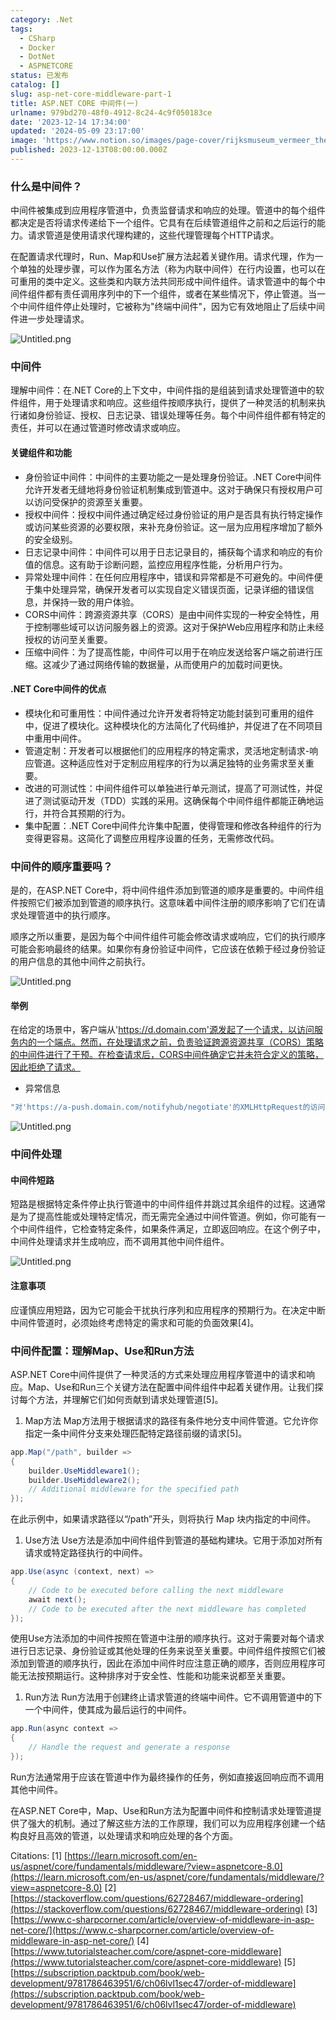```yaml
---
category: .Net
tags:
  - CSharp
  - Docker
  - DotNet
  - ASPNETCORE
status: 已发布
catalog: []
slug: asp-net-core-middleware-part-1
title: ASP.NET CORE 中间件(一)
urlname: 979bd270-48f0-4912-8c24-4c9f050183ce
date: '2023-12-14 17:34:00'
updated: '2024-05-09 23:17:00'
image: 'https://www.notion.so/images/page-cover/rijksmuseum_vermeer_the_milkmaid.jpg'
published: 2023-12-13T08:00:00.000Z
---
```


### 什么是中间件？


中间件被集成到应用程序管道中，负责监督请求和响应的处理。管道中的每个组件都决定是否将请求传递给下一个组件。它具有在后续管道组件之前和之后运行的能力。请求管道是使用请求代理构建的，这些代理管理每个HTTP请求。


在配置请求代理时，Run、Map和Use扩展方法起着关键作用。请求代理，作为一个单独的处理步骤，可以作为匿名方法（称为内联中间件）在行内设置，也可以在可重用的类中定义。这些类和内联方法共同形成中间件组件。请求管道中的每个中间件组件都有责任调用序列中的下一个组件，或者在某些情况下，停止管道。当一个中间件组件停止处理时，它被称为"终端中间件"，因为它有效地阻止了后续中间件进一步处理请求。


![Untitled.png](https://prod-files-secure.s3.us-west-2.amazonaws.com/5d24fe63-e567-4804-86f9-9fdc62e13082/da807807-d02d-4fa1-86b6-db45e4678714/Untitled.png?X-Amz-Algorithm=AWS4-HMAC-SHA256&X-Amz-Content-Sha256=UNSIGNED-PAYLOAD&X-Amz-Credential=ASIAZI2LB466UJVIYAJP%2F20250416%2Fus-west-2%2Fs3%2Faws4_request&X-Amz-Date=20250416T213614Z&X-Amz-Expires=3600&X-Amz-Security-Token=IQoJb3JpZ2luX2VjEMb%2F%2F%2F%2F%2F%2F%2F%2F%2F%2FwEaCXVzLXdlc3QtMiJHMEUCIFGI%2Bg%2BwpZyu01bRIF2Q0%2BHOEnUT6bxVgNmPpennu8VmAiEA6d8A5gpmtGL1FZryE2fQH%2B4nOGo%2BNLVZ5M0G3lt2rVAq%2FwMITxAAGgw2Mzc0MjMxODM4MDUiDG5EsAmxKZ2l2lQTCSrcA8heJWGSe0y5pZUPBASJvYhmxRr0hbuY%2BCaSnrSIHxUTeE3LFETH1NGJnTHeAhqQAEQqWojpDIl13q3aMRguWYGplxT1gJ7l7RFIdKWu5UqVjWbIX4KjV7nVI%2BmYi2lT5zbmgWeVG2EIK9zXT9AyKe70%2BXEx5WQ5vdgyc1zFSARqOOHSgytAMEYB74YPz61i61ufhAC59I12F8xa%2FvXAz%2B8Z5yFojNJonex8NJMnl5Xfo6yRZZydMrcILrYwcOH2EaFBrJ15wEkklj8eBuZXU4G3GCJXwXpfatH79Ie8j%2BGDpgH5oUu4bgmIiY0aThXOeNgBxgrp5%2FJAWx3OH4n1xjAkxUwLlJPidj84hMrzB79qq4Ps%2BEh3Mbek27oJl5m6JNB0eIZEtYyMeN%2BuRihGFPh5i07MJ2vszEnU7WfQDNeirYkJigMxWUKfRrU6ekNVo3eeGMlBjxQkAeI7dJtZ%2BFUFyI7JfyjQSGgAc3rQ7KH0GSIsL5WkzoAnSMDvonAe65uIRmsTgT3cp5Rdt9%2BmvqRjWwrsQV4LSI3r9gzj5qtUcLHxQLz9Mr10gz%2FaDNQ%2Fn1c1cXWMjvvcLXhjrJ6MHkp%2F0BCkcdIfZr%2BnP5LscwEyVC5ilk2xBeBUId6xMLvEgMAGOqUBaTr3TmaS3ukmHo2e59FQ5O2PbO%2BICHTCbvb2TSeLOsa0ODWWz%2FzmTwwVHCXGC34jt%2FDoSKQt6k%2B%2FNPmW6AqJSZqoixst%2Bdg%2BZEv1XN4jwmOX%2Fq3A6Tn3BLwNIC1NJlHpuQR1fHAl4arCMRm9EmwIcvk%2FgzItqzWdQFPeH7HZgeygWbLZPNhFwPlSmZVRS8JCigiCRXNSKHV9Yld1QVqqtlqDr9jN&X-Amz-Signature=c58de834cf9bc2e7a1580e833b20e4577fc02f37fa607f8bb20fca1361f4c539&X-Amz-SignedHeaders=host&x-id=GetObject)


### 中间件


理解中间件：在.NET Core的上下文中，中间件指的是组装到请求处理管道中的软件组件，用于处理请求和响应。这些组件按顺序执行，提供了一种灵活的机制来执行诸如身份验证、授权、日志记录、错误处理等任务。每个中间件组件都有特定的责任，并可以在通过管道时修改请求或响应。


#### 关键组件和功能

- 身份验证中间件：中间件的主要功能之一是处理身份验证。.NET Core中间件允许开发者无缝地将身份验证机制集成到管道中。这对于确保只有授权用户可以访问受保护的资源至关重要。
- 授权中间件：授权中间件通过确定经过身份验证的用户是否具有执行特定操作或访问某些资源的必要权限，来补充身份验证。这一层为应用程序增加了额外的安全级别。
- 日志记录中间件：中间件可以用于日志记录目的，捕获每个请求和响应的有价值的信息。这有助于诊断问题，监控应用程序性能，分析用户行为。
- 异常处理中间件：在任何应用程序中，错误和异常都是不可避免的。中间件便于集中处理异常，确保开发者可以实现自定义错误页面，记录详细的错误信息，并保持一致的用户体验。
- CORS中间件：跨源资源共享（CORS）是由中间件实现的一种安全特性，用于控制哪些域可以访问服务器上的资源。这对于保护Web应用程序和防止未经授权的访问至关重要。
- 压缩中间件：为了提高性能，中间件可以用于在响应发送给客户端之前进行压缩。这减少了通过网络传输的数据量，从而使用户的加载时间更快。

#### .NET Core中间件的优点

- 模块化和可重用性：中间件通过允许开发者将特定功能封装到可重用的组件中，促进了模块化。这种模块化的方法简化了代码维护，并促进了在不同项目中重用中间件。
- 管道定制：开发者可以根据他们的应用程序的特定需求，灵活地定制请求-响应管道。这种适应性对于定制应用程序的行为以满足独特的业务需求至关重要。
- 改进的可测试性：中间件组件可以单独进行单元测试，提高了可测试性，并促进了测试驱动开发（TDD）实践的采用。这确保每个中间件组件都能正确地运行，并符合其预期的行为。
- 集中配置：.NET Core中间件允许集中配置，使得管理和修改各种组件的行为变得更容易。这简化了调整应用程序设置的任务，无需修改代码。

### 中间件的顺序重要吗？


是的，在ASP.NET Core中，将中间件组件添加到管道的顺序是重要的。中间件组件按照它们被添加到管道的顺序执行。这意味着中间件注册的顺序影响了它们在请求处理管道中的执行顺序。


顺序之所以重要，是因为每个中间件组件可能会修改请求或响应，它们的执行顺序可能会影响最终的结果。如果你有身份验证中间件，它应该在依赖于经过身份验证的用户信息的其他中间件之前执行。


![Untitled.png](https://prod-files-secure.s3.us-west-2.amazonaws.com/5d24fe63-e567-4804-86f9-9fdc62e13082/24f795a2-1c5a-4a6b-a0d8-2afb160076f1/Untitled.png?X-Amz-Algorithm=AWS4-HMAC-SHA256&X-Amz-Content-Sha256=UNSIGNED-PAYLOAD&X-Amz-Credential=ASIAZI2LB466UJVIYAJP%2F20250416%2Fus-west-2%2Fs3%2Faws4_request&X-Amz-Date=20250416T213614Z&X-Amz-Expires=3600&X-Amz-Security-Token=IQoJb3JpZ2luX2VjEMb%2F%2F%2F%2F%2F%2F%2F%2F%2F%2FwEaCXVzLXdlc3QtMiJHMEUCIFGI%2Bg%2BwpZyu01bRIF2Q0%2BHOEnUT6bxVgNmPpennu8VmAiEA6d8A5gpmtGL1FZryE2fQH%2B4nOGo%2BNLVZ5M0G3lt2rVAq%2FwMITxAAGgw2Mzc0MjMxODM4MDUiDG5EsAmxKZ2l2lQTCSrcA8heJWGSe0y5pZUPBASJvYhmxRr0hbuY%2BCaSnrSIHxUTeE3LFETH1NGJnTHeAhqQAEQqWojpDIl13q3aMRguWYGplxT1gJ7l7RFIdKWu5UqVjWbIX4KjV7nVI%2BmYi2lT5zbmgWeVG2EIK9zXT9AyKe70%2BXEx5WQ5vdgyc1zFSARqOOHSgytAMEYB74YPz61i61ufhAC59I12F8xa%2FvXAz%2B8Z5yFojNJonex8NJMnl5Xfo6yRZZydMrcILrYwcOH2EaFBrJ15wEkklj8eBuZXU4G3GCJXwXpfatH79Ie8j%2BGDpgH5oUu4bgmIiY0aThXOeNgBxgrp5%2FJAWx3OH4n1xjAkxUwLlJPidj84hMrzB79qq4Ps%2BEh3Mbek27oJl5m6JNB0eIZEtYyMeN%2BuRihGFPh5i07MJ2vszEnU7WfQDNeirYkJigMxWUKfRrU6ekNVo3eeGMlBjxQkAeI7dJtZ%2BFUFyI7JfyjQSGgAc3rQ7KH0GSIsL5WkzoAnSMDvonAe65uIRmsTgT3cp5Rdt9%2BmvqRjWwrsQV4LSI3r9gzj5qtUcLHxQLz9Mr10gz%2FaDNQ%2Fn1c1cXWMjvvcLXhjrJ6MHkp%2F0BCkcdIfZr%2BnP5LscwEyVC5ilk2xBeBUId6xMLvEgMAGOqUBaTr3TmaS3ukmHo2e59FQ5O2PbO%2BICHTCbvb2TSeLOsa0ODWWz%2FzmTwwVHCXGC34jt%2FDoSKQt6k%2B%2FNPmW6AqJSZqoixst%2Bdg%2BZEv1XN4jwmOX%2Fq3A6Tn3BLwNIC1NJlHpuQR1fHAl4arCMRm9EmwIcvk%2FgzItqzWdQFPeH7HZgeygWbLZPNhFwPlSmZVRS8JCigiCRXNSKHV9Yld1QVqqtlqDr9jN&X-Amz-Signature=92e3acab4bb4834ede128fa5148d4b13c97b9dc6e1aba2cbde4fd4eb52aec3f0&X-Amz-SignedHeaders=host&x-id=GetObject)


#### 举例


在给定的场景中，客户端从'https://d.domain.com'源发起了一个请求，以访问服务内的一个端点。然而，在处理请求之前，负责验证跨源资源共享（CORS）策略的中间件进行了干预。在检查请求后，CORS中间件确定它并未符合定义的策略，因此拒绝了请求。

- 异常信息

```c#
"对'https://a-push.domain.com/notifyhub/negotiate'的XMLHttpRequest的访问，源自'https://d.domain.com'，已被CORS策略阻止：预检请求的响应未通过访问控制检查：请求的资源上没有'Access-Control-Allow-Origin'头。"[1][2][3]
```


![Untitled.png](https://prod-files-secure.s3.us-west-2.amazonaws.com/5d24fe63-e567-4804-86f9-9fdc62e13082/371d9517-dafe-4432-94b7-2d14d1593167/Untitled.png?X-Amz-Algorithm=AWS4-HMAC-SHA256&X-Amz-Content-Sha256=UNSIGNED-PAYLOAD&X-Amz-Credential=ASIAZI2LB466UJVIYAJP%2F20250416%2Fus-west-2%2Fs3%2Faws4_request&X-Amz-Date=20250416T213614Z&X-Amz-Expires=3600&X-Amz-Security-Token=IQoJb3JpZ2luX2VjEMb%2F%2F%2F%2F%2F%2F%2F%2F%2F%2FwEaCXVzLXdlc3QtMiJHMEUCIFGI%2Bg%2BwpZyu01bRIF2Q0%2BHOEnUT6bxVgNmPpennu8VmAiEA6d8A5gpmtGL1FZryE2fQH%2B4nOGo%2BNLVZ5M0G3lt2rVAq%2FwMITxAAGgw2Mzc0MjMxODM4MDUiDG5EsAmxKZ2l2lQTCSrcA8heJWGSe0y5pZUPBASJvYhmxRr0hbuY%2BCaSnrSIHxUTeE3LFETH1NGJnTHeAhqQAEQqWojpDIl13q3aMRguWYGplxT1gJ7l7RFIdKWu5UqVjWbIX4KjV7nVI%2BmYi2lT5zbmgWeVG2EIK9zXT9AyKe70%2BXEx5WQ5vdgyc1zFSARqOOHSgytAMEYB74YPz61i61ufhAC59I12F8xa%2FvXAz%2B8Z5yFojNJonex8NJMnl5Xfo6yRZZydMrcILrYwcOH2EaFBrJ15wEkklj8eBuZXU4G3GCJXwXpfatH79Ie8j%2BGDpgH5oUu4bgmIiY0aThXOeNgBxgrp5%2FJAWx3OH4n1xjAkxUwLlJPidj84hMrzB79qq4Ps%2BEh3Mbek27oJl5m6JNB0eIZEtYyMeN%2BuRihGFPh5i07MJ2vszEnU7WfQDNeirYkJigMxWUKfRrU6ekNVo3eeGMlBjxQkAeI7dJtZ%2BFUFyI7JfyjQSGgAc3rQ7KH0GSIsL5WkzoAnSMDvonAe65uIRmsTgT3cp5Rdt9%2BmvqRjWwrsQV4LSI3r9gzj5qtUcLHxQLz9Mr10gz%2FaDNQ%2Fn1c1cXWMjvvcLXhjrJ6MHkp%2F0BCkcdIfZr%2BnP5LscwEyVC5ilk2xBeBUId6xMLvEgMAGOqUBaTr3TmaS3ukmHo2e59FQ5O2PbO%2BICHTCbvb2TSeLOsa0ODWWz%2FzmTwwVHCXGC34jt%2FDoSKQt6k%2B%2FNPmW6AqJSZqoixst%2Bdg%2BZEv1XN4jwmOX%2Fq3A6Tn3BLwNIC1NJlHpuQR1fHAl4arCMRm9EmwIcvk%2FgzItqzWdQFPeH7HZgeygWbLZPNhFwPlSmZVRS8JCigiCRXNSKHV9Yld1QVqqtlqDr9jN&X-Amz-Signature=2e0f071d6d43dc1a47b374d65cfad976aeab2dfdd3317c506a81a603b172e9bb&X-Amz-SignedHeaders=host&x-id=GetObject)


### 中间件处理


#### 中间件短路
短路是根据特定条件停止执行管道中的中间件组件并跳过其余组件的过程。这通常是为了提高性能或处理特定情况，而无需完全通过中间件管道。例如，你可能有一个中间件组件，它检查特定条件，如果条件满足，立即返回响应。在这个例子中，中间件处理请求并生成响应，而不调用其他中间件组件。


![Untitled.png](https://prod-files-secure.s3.us-west-2.amazonaws.com/5d24fe63-e567-4804-86f9-9fdc62e13082/e8a1d943-cb51-4723-936e-23c6af2fb0f9/Untitled.png?X-Amz-Algorithm=AWS4-HMAC-SHA256&X-Amz-Content-Sha256=UNSIGNED-PAYLOAD&X-Amz-Credential=ASIAZI2LB466UJVIYAJP%2F20250416%2Fus-west-2%2Fs3%2Faws4_request&X-Amz-Date=20250416T213614Z&X-Amz-Expires=3600&X-Amz-Security-Token=IQoJb3JpZ2luX2VjEMb%2F%2F%2F%2F%2F%2F%2F%2F%2F%2FwEaCXVzLXdlc3QtMiJHMEUCIFGI%2Bg%2BwpZyu01bRIF2Q0%2BHOEnUT6bxVgNmPpennu8VmAiEA6d8A5gpmtGL1FZryE2fQH%2B4nOGo%2BNLVZ5M0G3lt2rVAq%2FwMITxAAGgw2Mzc0MjMxODM4MDUiDG5EsAmxKZ2l2lQTCSrcA8heJWGSe0y5pZUPBASJvYhmxRr0hbuY%2BCaSnrSIHxUTeE3LFETH1NGJnTHeAhqQAEQqWojpDIl13q3aMRguWYGplxT1gJ7l7RFIdKWu5UqVjWbIX4KjV7nVI%2BmYi2lT5zbmgWeVG2EIK9zXT9AyKe70%2BXEx5WQ5vdgyc1zFSARqOOHSgytAMEYB74YPz61i61ufhAC59I12F8xa%2FvXAz%2B8Z5yFojNJonex8NJMnl5Xfo6yRZZydMrcILrYwcOH2EaFBrJ15wEkklj8eBuZXU4G3GCJXwXpfatH79Ie8j%2BGDpgH5oUu4bgmIiY0aThXOeNgBxgrp5%2FJAWx3OH4n1xjAkxUwLlJPidj84hMrzB79qq4Ps%2BEh3Mbek27oJl5m6JNB0eIZEtYyMeN%2BuRihGFPh5i07MJ2vszEnU7WfQDNeirYkJigMxWUKfRrU6ekNVo3eeGMlBjxQkAeI7dJtZ%2BFUFyI7JfyjQSGgAc3rQ7KH0GSIsL5WkzoAnSMDvonAe65uIRmsTgT3cp5Rdt9%2BmvqRjWwrsQV4LSI3r9gzj5qtUcLHxQLz9Mr10gz%2FaDNQ%2Fn1c1cXWMjvvcLXhjrJ6MHkp%2F0BCkcdIfZr%2BnP5LscwEyVC5ilk2xBeBUId6xMLvEgMAGOqUBaTr3TmaS3ukmHo2e59FQ5O2PbO%2BICHTCbvb2TSeLOsa0ODWWz%2FzmTwwVHCXGC34jt%2FDoSKQt6k%2B%2FNPmW6AqJSZqoixst%2Bdg%2BZEv1XN4jwmOX%2Fq3A6Tn3BLwNIC1NJlHpuQR1fHAl4arCMRm9EmwIcvk%2FgzItqzWdQFPeH7HZgeygWbLZPNhFwPlSmZVRS8JCigiCRXNSKHV9Yld1QVqqtlqDr9jN&X-Amz-Signature=8caa48c5fccaa022ecb22d299898ba0081dc9f204f4db0fea9fb9b11a68bad1b&X-Amz-SignedHeaders=host&x-id=GetObject)


#### 注意事项


应谨慎应用短路，因为它可能会干扰执行序列和应用程序的预期行为。在决定中断中间件管道时，必须始终考虑特定的需求和可能的负面效果[4]。


### 中间件配置：理解Map、Use和Run方法


ASP.NET Core中间件提供了一种灵活的方式来处理应用程序管道中的请求和响应。Map、Use和Run三个关键方法在配置中间件组件中起着关键作用。让我们探讨每个方法，并理解它们如何贡献到请求处理管道[5]。

1. Map方法
Map方法用于根据请求的路径有条件地分支中间件管道。它允许你指定一条中间件分支来处理匹配特定路径前缀的请求[5]。

```c#
app.Map("/path", builder =>
{
    builder.UseMiddleware1();
    builder.UseMiddleware2();
    // Additional middleware for the specified path
});
```


在此示例中，如果请求路径以“/path”开头，则将执行 Map 块内指定的中间件。

1. Use方法
Use方法是添加中间件组件到管道的基础构建块。它用于添加对所有请求或特定路径执行的中间件。

```c#
app.Use(async (context, next) =>
{
    // Code to be executed before calling the next middleware
    await next();
    // Code to be executed after the next middleware has completed
});
```


使用Use方法添加的中间件按照在管道中注册的顺序执行。这对于需要对每个请求进行日志记录、身份验证或其他处理的任务来说至关重要。中间件组件按照它们被添加到管道的顺序执行，因此在添加中间件时应注意正确的顺序，否则应用程序可能无法按预期运行。这种排序对于安全性、性能和功能来说都至关重要。

1. Run方法
Run方法用于创建终止请求管道的终端中间件。它不调用管道中的下一个中间件，使其成为最后运行的中间件。

```c#
app.Run(async context =>
{
    // Handle the request and generate a response
});
```


Run方法通常用于应该在管道中作为最终操作的任务，例如直接返回响应而不调用其他中间件。


在ASP.NET Core中，Map、Use和Run方法为配置中间件和控制请求处理管道提供了强大的机制。通过了解这些方法的工作原理，我们可以为应用程序创建一个结构良好且高效的管道，以处理请求和响应处理的各个方面。


Citations:
[1] [https://learn.microsoft.com/en-us/aspnet/core/fundamentals/middleware/?view=aspnetcore-8.0](https://learn.microsoft.com/en-us/aspnet/core/fundamentals/middleware/?view=aspnetcore-8.0)
[2] [https://stackoverflow.com/questions/62728467/middleware-ordering](https://stackoverflow.com/questions/62728467/middleware-ordering)
[3] [https://www.c-sharpcorner.com/article/overview-of-middleware-in-asp-net-core/](https://www.c-sharpcorner.com/article/overview-of-middleware-in-asp-net-core/)
[4] [https://www.tutorialsteacher.com/core/aspnet-core-middleware](https://www.tutorialsteacher.com/core/aspnet-core-middleware)
[5] [https://subscription.packtpub.com/book/web-development/9781786463951/6/ch06lvl1sec47/order-of-middleware](https://subscription.packtpub.com/book/web-development/9781786463951/6/ch06lvl1sec47/order-of-middleware)

